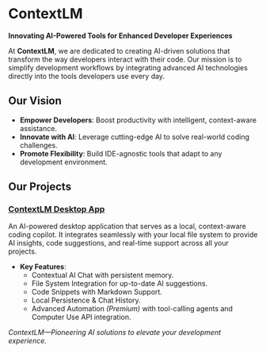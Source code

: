 # ContextLM

**Innovating AI-Powered Tools for Enhanced Developer Experiences**

At **ContextLM**, we are dedicated to creating AI-driven solutions that transform the way developers interact with their code. Our mission is to simplify development workflows by integrating advanced AI technologies directly into the tools developers use every day.

## Our Vision

- **Empower Developers**: Boost productivity with intelligent, context-aware assistance.
- **Innovate with AI**: Leverage cutting-edge AI to solve real-world coding challenges.
- **Promote Flexibility**: Build IDE-agnostic tools that adapt to any development environment.

## Our Projects

### [ContextLM Desktop App](#)

An AI-powered desktop application that serves as a local, context-aware coding copilot. It integrates seamlessly with your local file system to provide AI insights, code suggestions, and real-time support across all your projects.

- **Key Features**:
  - Contextual AI Chat with persistent memory.
  - File System Integration for up-to-date AI suggestions.
  - Code Snippets with Markdown Support.
  - Local Persistence & Chat History.
  - Advanced Automation *(Premium)* with tool-calling agents and Computer Use API integration.

*ContextLM—Pioneering AI solutions to elevate your development experience.*